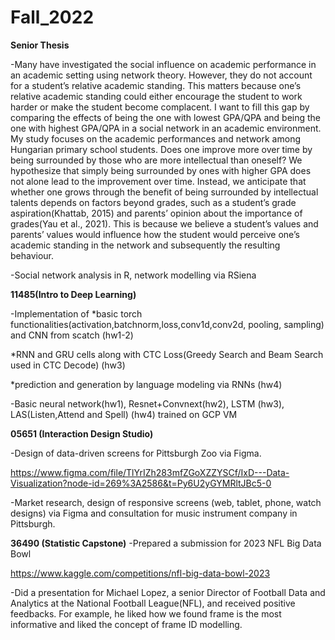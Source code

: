 # Fall_2022

**Senior Thesis** 

-Many have investigated the social influence on academic performance in an academic setting using network theory. 
However, they do not account for a student’s relative academic standing. 
This matters because one’s relative academic standing could either encourage the student to work harder or make the student become complacent.
I want to fill this gap by comparing the effects of being the one with lowest GPA/QPA and being the one with highest GPA/QPA in a social network in an
academic environment. My study focuses on the academic performances and network among Hungarian primary school students. Does one improve more over time by being surrounded by those who are more intellectual than oneself? We hypothesize that simply being surrounded by ones with
higher GPA does not alone lead to the improvement over time. Instead, we anticipate
that whether one grows through the benefit of being surrounded by intellectual
talents depends on factors beyond grades, such as a student’s grade aspiration(Khattab, 2015) and parents’ opinion about the importance of grades(Yau et al., 2021). This is because we believe a student’s values and parents’ values would influence how the student would perceive one’s academic standing in the network and subsequently the resulting behaviour.

-Social network analysis in R, network modelling via RSiena


**11485(Intro to Deep Learning)**

-Implementation of
*basic torch functionalities(activation,batchnorm,loss,conv1d,conv2d, pooling, sampling) and CNN from scatch (hw1-2)

*RNN and GRU cells along with CTC Loss(Greedy Search and Beam Search used in CTC Decode) (hw3)

*prediction and generation by language modeling via RNNs (hw4)

-Basic neural network(hw1), Resnet+Convnext(hw2), LSTM (hw3), LAS(Listen,Attend and Spell) (hw4) trained on GCP VM

**05651 (Interaction Design Studio)**

-Design of data-driven screens for Pittsburgh Zoo via Figma.

https://www.figma.com/file/TlYrIZh283mfZGoXZZYSCf/IxD---Data-Visualization?node-id=269%3A2586&t=Py6U2yGYMRltJBc5-0

-Market research, design of responsive screens (web, tablet, phone, watch designs) via Figma and consultation for music instrument company in Pittsburgh.

**36490 (Statistic Capstone)**
-Prepared a submission for 2023 NFL Big Data Bowl 

https://www.kaggle.com/competitions/nfl-big-data-bowl-2023

-Did a presentation for Michael Lopez, a senior Director of Football Data and Analytics at the National Football League(NFL), and received positive feedbacks. For example, he liked how we found frame is the most informative and liked the concept of frame ID modelling.


